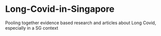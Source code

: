 # Long-Covid-in-Singapore
Pooling together evidence based research and articles about Long Covid, especially in a SG context

